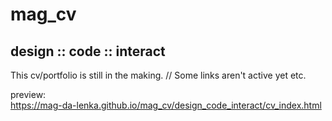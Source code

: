 # mag_cv 


## design :: code :: interact 
This cv/portfolio is still in the making. // Some links aren't active yet etc.  

preview:  
https://mag-da-lenka.github.io/mag_cv/design_code_interact/cv_index.html